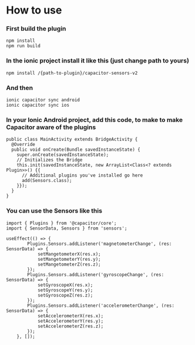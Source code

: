 # How to use

### First build the plugin
```
npm install
npm run build
```
### In the ionic project install it like this (just change path to yours)
```
npm install /{path-to-plugin}/capacitor-sensors-v2
```
### And then
```
ionic capacitor sync android
ionic capacitor sync ios
```

### In your Ionic Android project, add this code, to make to make Capacitor aware of the plugins
```
public class MainActivity extends BridgeActivity {
  @Override
  public void onCreate(Bundle savedInstanceState) {
    super.onCreate(savedInstanceState);
    // Initializes the Bridge
    this.init(savedInstanceState, new ArrayList<Class<? extends Plugin>>() {{
      // Additional plugins you've installed go here
      add(Sensors.class);
    }});
  }
}
```

### You can use the Sensors like this
```
import { Plugins } from '@capacitor/core';
import { SensorData, Sensors } from 'sensors';

useEffect(() => {
		Plugins.Sensors.addListener('magnetometerChange', (res: SensorData) => {
			setMangetometerX(res.x);
			setMangetometerY(res.y);
			setMangetometerZ(res.z);
		});
		Plugins.Sensors.addListener('gyroscopeChange', (res: SensorData) => {
			setGyroscopeX(res.x);
			setGyroscopeY(res.y);
			setGyroscopeZ(res.z);
		});
		Plugins.Sensors.addListener('accelerometerChange', (res: SensorData) => {
			setAccelerometerX(res.x);
			setAccelerometerY(res.y);
			setAccelerometerZ(res.z);
		});
	}, []);
```